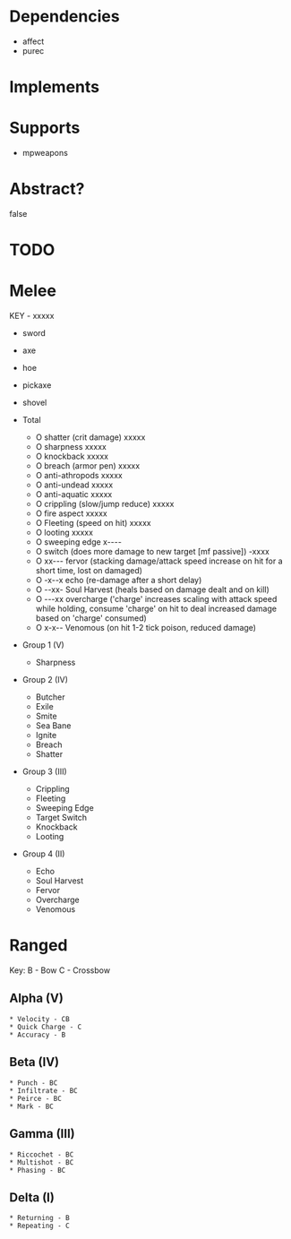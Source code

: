 # Dependencies
* affect
* purec

# Implements

# Supports
* mpweapons

# Abstract?
false

# TODO

# Melee
KEY - xxxxx
- sword
- axe
- hoe
- pickaxe
- shovel

- Total
    * O shatter (crit damage) xxxxx
    * O sharpness xxxxx
    * O knockback xxxxx
    * O breach (armor pen) xxxxx
    * O anti-athropods xxxxx
    * O anti-undead xxxxx
    * O anti-aquatic xxxxx
    * O crippling (slow/jump reduce) xxxxx
    * O fire aspect xxxxx
    * O Fleeting (speed on hit) xxxxx
    * O looting xxxxx
    * O sweeping edge x----
    * O switch (does more damage to new target [mf passive]) -xxxx 
    * O xx--- fervor (stacking damage/attack speed increase on hit for a short time, lost on damaged)
    * O -x--x echo (re-damage after a short delay)
    * O --xx- Soul Harvest (heals based on damage dealt and on kill)
    * O ---xx overcharge ('charge' increases scaling with attack speed while holding, consume 'charge' on hit to deal increased damage based on 'charge' consumed)
    * O x-x-- Venomous (on hit 1-2 tick poison, reduced damage)

- Group 1 (V)
    * Sharpness

- Group 2 (IV)
    * Butcher
    * Exile
    * Smite
    * Sea Bane
    * Ignite
    * Breach
    * Shatter

- Group 3 (III)
    * Crippling
    * Fleeting
    * Sweeping Edge
    * Target Switch
    * Knockback
    * Looting

- Group 4 (II)
    * Echo
    * Soul Harvest
    * Fervor
    * Overcharge
    * Venomous

# Ranged
Key:
B - Bow
C - Crossbow

## Alpha (V)
    * Velocity - CB
    * Quick Charge - C
    * Accuracy - B

## Beta (IV)
    * Punch - BC
    * Infiltrate - BC
    * Peirce - BC
    * Mark - BC

## Gamma (III)
    * Riccochet - BC
    * Multishot - BC
    * Phasing - BC


## Delta (I)
    * Returning - B
    * Repeating - C
